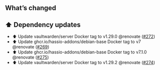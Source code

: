 ## What’s changed

## ⬆️ Dependency updates

- ⬆️ Update vaultwarden/server Docker tag to v1.29.0 @renovate ([#272](https://github.com/hassio-addons/addon-bitwarden/pull/272))
- ⬆️ Update ghcr.io/hassio-addons/debian-base Docker tag to v7 @renovate ([#269](https://github.com/hassio-addons/addon-bitwarden/pull/269))
- ⬆️ Update ghcr.io/hassio-addons/debian-base Docker tag to v7.1.0 @renovate ([#275](https://github.com/hassio-addons/addon-bitwarden/pull/275))
- ⬆️ Update vaultwarden/server Docker tag to v1.29.2 @renovate ([#274](https://github.com/hassio-addons/addon-bitwarden/pull/274))
